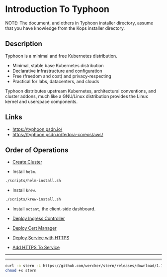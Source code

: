 # Introduction To Typhoon

NOTE: The document, and others in Typhoon installer directory, assume that you have knowledge from the Kops installer directory.

## Description

Typhoon is a minimal and free Kubernetes distribution.

* Minimal, stable base Kubernetes distribution
* Declarative infrastructure and configuration
* Free (freedom and cost) and privacy-respecting
* Practical for labs, datacenters, and clouds

Typhoon distributes upstream Kubernetes, architectural conventions, and cluster addons, much like a GNU/Linux distribution provides the Linux kernel and userspace components.

## Links

* https://typhoon.psdn.io/
* https://typhoon.psdn.io/fedora-coreos/aws/

## Order of Operations

* [Create Cluster](docs/01-create-cluster.md)

* Install `helm`.

```bash
./scripts/helm-install.sh
```

* Install `krew`.

```bash
./scripts/krew-install.sh
```

* Install `octant`, the client-side dashboard.

* [Deploy Ingress Controller](docs/03-deploy-ingress-controller.md)

* [Deploy Cert Manager](docs/03-deploy-cert-manager.md)

* [Deploy Service with HTTPS](docs/04-deploy-service-with-http.md)

* [Add HTTPS To Service](docs/05-add-https-to-service.md)


-----------------------------------------------------------------
-----------------------------------------------------------------

```bash
curl -o stern -L https://github.com/wercker/stern/releases/download/1.11.0/stern_linux_amd64
chmod +x stern
```
